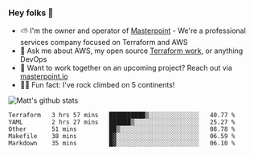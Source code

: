 

### Hey folks 👋

- ⛅️ I'm the owner and operator of [Masterpoint](https://masterpoint.io) - We're a professional services company focused on Terraform and AWS
- 💬 Ask me about AWS, my open source [Terraform work](https://github.com/masterpointio?q=terraform&type=&language=hcl), or anything DevOps
- 🔨 Want to work together on an upcoming project? Reach out via [masterpoint.io](https://masterpoint.io)
- 🧗‍♂️ Fun fact: I've rock climbed on 5 continents! 


![Matt's github stats](https://github-readme-stats.vercel.app/api?username=Gowiem&count_private=true&theme=cobalt&show_icons=true)

<!--START_SECTION:waka-->
```text
Terraform   3 hrs 57 mins   ██████████▒░░░░░░░░░░░░░░   40.77 % 
YAML        2 hrs 27 mins   ██████▒░░░░░░░░░░░░░░░░░░   25.27 % 
Other       51 mins         ██▒░░░░░░░░░░░░░░░░░░░░░░   08.78 % 
Makefile    38 mins         █▓░░░░░░░░░░░░░░░░░░░░░░░   06.59 % 
Markdown    35 mins         █▓░░░░░░░░░░░░░░░░░░░░░░░   06.10 % 
```
<!--END_SECTION:waka-->
